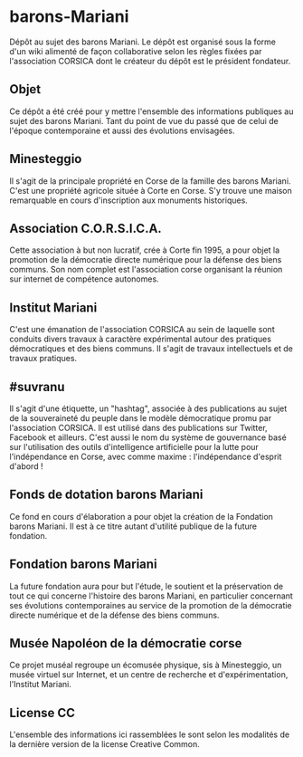 # barons-Mariani
Dépôt au sujet des barons Mariani. Le dépôt est organisé sous la forme d'un wiki alimenté de façon collaborative selon les règles fixées par l'association CORSICA dont le créateur du dépôt est le président fondateur.

## Objet
Ce dépôt a été créé pour y mettre l'ensemble des informations publiques au sujet des barons Mariani. Tant du point de vue du passé que de celui de l'époque contemporaine et aussi des évolutions envisagées.

## Minesteggio
Il s'agit de la principale propriété en Corse de la famille des barons Mariani. C'est une propriété agricole située à Corte en Corse. S'y trouve une maison remarquable en cours d'inscription aux monuments historiques.

## Association C.O.R.S.I.C.A.
Cette association à but non lucratif, crée à Corte fin 1995, a pour objet la promotion de la démocratie directe numérique pour la défense des biens communs. Son nom complet est l'association corse organisant la réunion sur internet de compétence autonomes.

## Institut Mariani
C'est une émanation de l'association CORSICA au sein de laquelle sont conduits divers travaux à caractère expérimental autour des pratiques démocratiques et des biens communs. Il s'agit de travaux intellectuels et de travaux pratiques.

## #suvranu
Il s'agit d'une étiquette, un "hashtag", associée à des publications au sujet de la souveraineté du peuple dans le modèle démocratique promu par l'association CORSICA. Il est utilisé dans des publications sur Twitter, Facebook et ailleurs. C'est aussi le nom du système de gouvernance basé sur l'utilisation des outils d'intelligence artificielle pour la lutte pour l'indépendance en Corse, avec comme maxime : l'indépendance d'esprit d'abord !

## Fonds de dotation barons Mariani
Ce fond en cours d'élaboration a pour objet la création de la Fondation barons Mariani. Il est à ce titre autant d'utilité publique de la future fondation.

## Fondation barons Mariani
La future fondation aura pour but l'étude, le soutient et la préservation de tout ce qui concerne l'histoire des barons Mariani, en particulier concernant ses évolutions contemporaines au service de la promotion de la démocratie directe numérique et de la défense des biens communs.

## Musée Napoléon de la démocratie corse
Ce projet muséal regroupe un écomusée physique, sis à Minesteggio, un musée virtuel sur Internet, et un centre de recherche et d'expérimentation, l'Institut Mariani.


## License CC
L'ensemble des informations ici rassemblées le sont selon les modalités de la dernière version de la license Creative Common.

